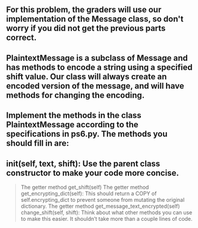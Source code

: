 ## For this problem, the graders will use our implementation of the Message class, so don't worry if you did not get the previous parts correct.

## PlaintextMessage is a subclass of Message and has methods to encode a string using a specified shift value. Our class will always create an encoded version of the message, and will have methods for changing the encoding.

## Implement the methods in the class PlaintextMessage according to the specifications in ps6.py. The methods you should fill in are:

## __init__(self, text, shift): Use the parent class constructor to make your code more concise.
> The getter method get_shift(self)
> The getter method get_encrypting_dict(self): This should return a COPY of self.encrypting_dict to prevent someone from mutating the original dictionary.
> The getter method get_message_text_encrypted(self)
> change_shift(self, shift): Think about what other methods you can use to make this easier. It shouldn’t take more than a couple lines of code.

```py

```